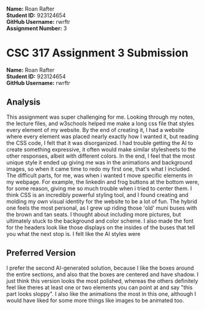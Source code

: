 **Name:** Roan Rafter  
**Student ID:** 923124654  
**GitHub Username:** rwrftr  
**Assignment Number:** 3

# CSC 317 Assignment 3 Submission

**Name:** Roan Rafter  
**Student ID:** 923124654  
**GitHub Username:** rwrftr

## Analysis
This assignment was super challenging for me. Looking through my notes, the lecture files, and w3schools helped me make a long css file that styles every element of my website. By the end of creating it, I had a website where every element was placed nearly exactly how I wanted it, but reading the CSS code, I felt that it was disorganized. I had trouble getting the AI to create something expressive, it often would make similar stylesheets to the other responses, albeit with different colors. In the end, I feel that the most unique style it ended up giving me was in the animations and background images, so when it came time to redo my first one, that's what I included. The difficult parts, for me, was when i wanted t move specific elements in my webpage. For example, the linkedin and frog buttons at the bottom were, for some reason, giving me so much trouble when i tried to center them. I think CSS is an incredibly powerful styling tool, and I found creating and molding my own visual identity for the website to be a lot of fun. The hybrid one feels the most personal, as I grew up riding those 'old' muni buses with the brown and tan seats. I thought about including more pictures, but ultimately stuck to the background and color scheme. I also made the font for the headers look like those displays on the insides of the buses that tell you what the next stop is. I felt like the AI styles were 

## Preferred Version
I prefer the second AI-generated solution, because I like the boxes around the entire sections, and also that the boxes are centered and have shadow. I just think this version looks the most polished, whereas the others definitely feel like theres at least one or two elements you can point at and say "this part looks sloppy". I also like the animations the most in this one, although I would have liked for some more things like images to be animated too.